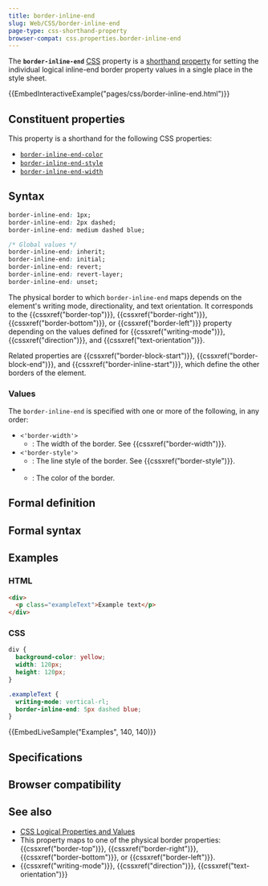 ```yaml
---
title: border-inline-end
slug: Web/CSS/border-inline-end
page-type: css-shorthand-property
browser-compat: css.properties.border-inline-end
---
```




The **`border-inline-end`** [CSS](/Web/CSS) property is a [shorthand property](/Web/CSS/Shorthand_properties) for setting the individual logical inline-end border property values in a single place in the style sheet.

{{EmbedInteractiveExample("pages/css/border-inline-end.html")}}

## Constituent properties

This property is a shorthand for the following CSS properties:

- [`border-inline-end-color`](/Web/CSS/border-inline-end-color)
- [`border-inline-end-style`](/Web/CSS/border-inline-end-style)
- [`border-inline-end-width`](/Web/CSS/border-inline-end-width)

## Syntax

```css
border-inline-end: 1px;
border-inline-end: 2px dashed;
border-inline-end: medium dashed blue;

/* Global values */
border-inline-end: inherit;
border-inline-end: initial;
border-inline-end: revert;
border-inline-end: revert-layer;
border-inline-end: unset;
```

The physical border to which `border-inline-end` maps depends on the element's writing mode, directionality, and text orientation. It corresponds to the {{cssxref("border-top")}}, {{cssxref("border-right")}}, {{cssxref("border-bottom")}}, or {{cssxref("border-left")}} property depending on the values defined for {{cssxref("writing-mode")}}, {{cssxref("direction")}}, and {{cssxref("text-orientation")}}.

Related properties are {{cssxref("border-block-start")}}, {{cssxref("border-block-end")}}, and {{cssxref("border-inline-start")}}, which define the other borders of the element.

### Values

The `border-inline-end` is specified with one or more of the following, in any order:

- `<'border-width'>`
  - : The width of the border. See {{cssxref("border-width")}}.
- `<'border-style'>`
  - : The line style of the border. See {{cssxref("border-style")}}.
- 
  - : The color of the border.

## Formal definition



## Formal syntax



## Examples

### HTML

```html
<div>
  <p class="exampleText">Example text</p>
</div>
```

### CSS

```css
div {
  background-color: yellow;
  width: 120px;
  height: 120px;
}

.exampleText {
  writing-mode: vertical-rl;
  border-inline-end: 5px dashed blue;
}
```

{{EmbedLiveSample("Examples", 140, 140)}}

## Specifications



## Browser compatibility



## See also

- [CSS Logical Properties and Values](/Web/CSS/CSS_logical_properties_and_values)
- This property maps to one of the physical border properties: {{cssxref("border-top")}}, {{cssxref("border-right")}}, {{cssxref("border-bottom")}}, or {{cssxref("border-left")}}.
- {{cssxref("writing-mode")}}, {{cssxref("direction")}}, {{cssxref("text-orientation")}}

